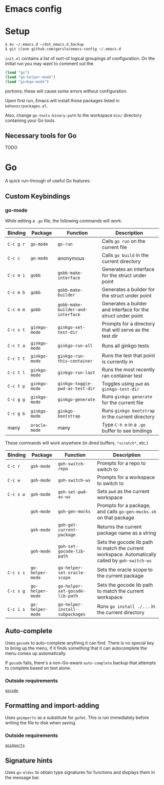 # Emacs config

# Setup

```sh
$ mv ~/.emacs.d ~/dot_emacs.d_backup
$ git clone github.com/garslo/emacs-config ~/.emacs.d
```

`init.el` contains a list of sort-of logical groupings of
configuration. On the initial run you may want to comment out the

```lisp
(load "go")
(load "go-helper-mode")
(load "ginkgo-mode")
```

portions; these will cause some errors without configuration.

Upon first run, Emacs will install those packages listed in
`behavor/packages.el`.

Also, change `go-tools-binary-path` to the workspace `bin/` directory
containing your Go tools.

## Necessary tools for Go

TODO

# Go

A quick run-through of useful Go features:

## Custom Keybindings

### go-mode

While editing a `.go` file, the following commands will work:

| Binding   | Package       | Function                          | Description                                                  |
| ---       | ---           | ---                               | ---                                                          |
| `C-c g r` | `go-mode`     | `go-run`                          | Calls `go run` on the current file                           |
| `C-c c`   | `go-mode`     | anonymous                         | Calls `go build` in the current directory                    |
| `C-c m i` | `gobb`        | `gobb-make-interface`             | Generates an interface for the struct under point            |
| `C-c m b` | `gobb`        | `gobb-make-builder`               | Generates a builder for the struct under point               |
| `C-c m m` | `gobb`        | `gobb-make-builder-and-interface` | Generates a builder and interface for the struct under point |
| `C-c s t` | `ginkgo-mode` | `ginkgo-set-test-dir`             | Prompts for a directory that will serve as the test dir      |
| `C-c t a` | `ginkgo-mode` | `ginkgo-run-all`                  | Runs all ginkgo tests                                        |
| `C-c t t` | `ginkgo-mode` | `ginkgo-run-this-container`       | Runs the test that point is currently in                     |
| `C-c t l` | `ginkgo-mode` | `ginkgo-run-last`                 | Runs the most recently ran container test                    |
| `C-c t p` | `ginkgo-mode` | `ginkgo-toggle-pwd-as-test-dir`   | Toggles using `pwd` as `ginkgo-test-dir`                     |
| `C-c g g` | `ginkgo-mode` | `ginkgo-generate`                 | Runs `ginkgo generate` for the current file                  |
| `C-c g b` | `ginkgo-mode` | `ginkgo-bootstrap`                | Runs `ginkgo bootstrap` in the current directory             |
| many      | `oracle-mode` | many                              | Type `C-h m` in a `.go` buffer to see bindings               |

These commands will work anywhere (in dired buffers, `*scratch*`, etc.)

| Binding   | Package          | Function                        | Description                                                                                      |
| ---       | ---              | ---                             | ---                                                                                              |
| `C-c r`   | `goh-mode`       | `goh-switch-repo`               | Prompts for a repo to switch to                                                                  |
| `C-c w`   | `goh-mode`       | `goh-switch-ws`                 | Prompts for a workspace to switch to                                                             |
| `C-c s w` | `goh-mode`       | `goh-set-pwd-as-ws`             | Sets `pwd` as the current workspace                                                              |
|           | `goh-mode`       | `goh-gen-mocks`                 | Prompts for a package, and calls `go-gen-mocks.sh` on that package                               |
|           | `goh-mode`       | `goh-get-current-package`       | Returns the current package name as a string                                                     |
|           | `goh-mode`       | `goh-set-gocode-lib-path`       | Sets the gocode lib path to match the current workspace. Automatically called by `goh-switch-ws` |
| `C-c s s` | `go-helper-mode` | `go-helper-set-oracle-scope`    | Sets the oracle scope to the current package                                                     |
| `C-c s g` | `go-helper-mode` | `go-helper-set-gocode-lib-path` | Sets the gocode lib path to match the current workspace                                          |
| `C-c i s` | `go-helper-mode` | `go-helper-install-subpackages` | Runs `go install ./...` in the current directory                                                 |


## Auto-complete

Uses `gocode` to auto-complete anything it can find. There is no
special key to bring up the menu, if it finds something that it can
autocomplete the menu comes up automatically.

If `gocode` fails, there's a non-Go-aware `auto-complete` backup that
attempts to complete based on text alone.

### Outside requirements

[`gocode`](https://github.com/nsf/gocode)

## Formatting and import-adding

Uses `goimports` as a substitute for `gofmt`. This is run immediately
before writing the file to disk when saving.

### Outside requirements

[`goimports`](https://github.com/bradfitz/goimports)

## Signature hints

Uses `go-eldoc` to obtain type signatures for functions and displays
them in the message bar.
